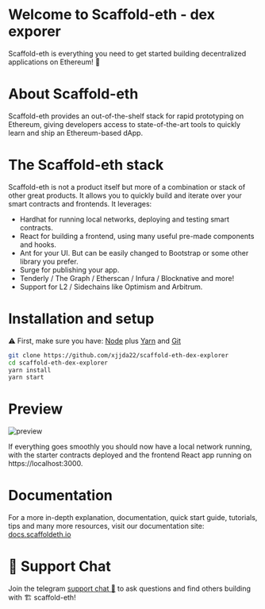 # Welcome to Scaffold-eth - dex exporer
Scaffold-eth is everything you need to get started building decentralized applications on Ethereum! 🚀

# About Scaffold-eth
Scaffold-eth provides an out-of-the-shelf stack for rapid prototyping on Ethereum, giving developers access to state-of-the-art tools to quickly learn and ship an Ethereum-based dApp. 

# The Scaffold-eth stack
Scaffold-eth is not a product itself but more of a combination or stack of other great products. It allows you to quickly build and iterate over your smart contracts and frontends. It leverages:

- Hardhat for running local networks, deploying and testing smart contracts.
- React for building a frontend, using many useful pre-made components and hooks.
- Ant for your UI. But can be easily changed to Bootstrap or some other library you prefer.
- Surge for publishing your app.
- Tenderly / The Graph / Etherscan / Infura / Blocknative and more!
- Support for L2 / Sidechains like Optimism and Arbitrum.

# Installation and setup

⚠️ First, make sure you have: [Node](https://nodejs.org/dist/latest-v12.x/) plus [Yarn](https://classic.yarnpkg.com/en/docs/install/) and [Git](https://git-scm.com/downloads)

```bash
git clone https://github.com/xjjda22/scaffold-eth-dex-explorer
cd scaffold-eth-dex-explorer
yarn install
yarn start
```
# Preview 
![preview](https://user-images.githubusercontent.com/35558569/124434226-31845d80-dda6-11eb-8cd6-41d45b6fc50e.png)

If everything goes smoothly you should now have a local network running, with the starter contracts deployed and the frontend React app running on https://localhost:3000.

# Documentation

For a more in-depth explanation, documentation, quick start guide, tutorials, tips and many more resources, visit our documentation site: [docs.scaffoldeth.io](https://docs.scaffoldeth.io) 

# 💬 Support Chat

Join the telegram [support chat 💬](https://t.me/joinchat/KByvmRe5wkR-8F_zz6AjpA) to ask questions and find others building with 🏗 scaffold-eth!
